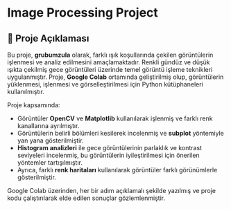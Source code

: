 # Image Processing Project

## 📝 Proje Açıklaması  
Bu proje, **grubumzula** olarak, farklı ışık koşullarında çekilen görüntülerin işlenmesi ve analiz edilmesini amaçlamaktadır. Renkli gündüz ve düşük ışıkta çekilmiş gece görüntüleri üzerinde temel görüntü işleme teknikleri uygulanmıştır. Proje, **Google Colab** ortamında geliştirilmiş olup, görüntülerin yüklenmesi, işlenmesi ve görselleştirilmesi için Python kütüphaneleri kullanılmıştır.

Proje kapsamında:

- Görüntüler **OpenCV** ve **Matplotlib** kullanılarak işlenmiş ve farklı renk kanallarına ayrılmıştır.  
- Görüntülerin belirli bölümleri kesilerek incelenmiş ve **subplot** yöntemiyle yan yana gösterilmiştir.  
- **Histogram analizleri** ile gece görüntülerinin parlaklık ve kontrast seviyeleri incelenmiş, bu görüntülerin iyileştirilmesi için önerilen yöntemler tartışılmıştır.  
- Ayrıca, farklı **renk haritaları** kullanılarak görüntüler farklı görünümlerle gösterilmiştir.  

Google Colab üzerinden, her bir adım açıklamalı şekilde yazılmış ve proje kodu çalıştırılarak elde edilen sonuçlar gözlemlenmiştir.


